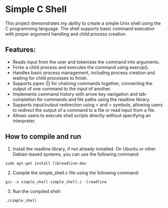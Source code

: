 # Simple C Shell
This project demonstrates my ability to create a simple Unix shell using the C programming language. The shell supports basic command execution with proper argument handling and child process creation.

## Features:

* Reads input from the user and tokenizes the command into arguments.
* Forks a child process and executes the command using execvp().
* Handles basic process management, including process creation and waiting for child processes to finish.
* Supports pipes (|) for chaining commands together, connecting the output of one command to the input of another.
* Implements command history with arrow key navigation and tab-completion for commands and file paths using the readline library.
* Supports input/output redirection using < and > symbols, allowing users to redirect the output of a command to a file or read input from a file.
* Allows users to execute shell scripts directly without specifying an interpreter.

## How to compile and run

1. Install the readline library, if not already installed. On Ubuntu or other Debian-based systems, you can use the following command:

```
sudo apt-get install libreadline-dev
```

2. Compile the simple_shell.c file using the following command:

```
gcc -o simple_shell simple_shell.c -lreadline
```

3. Run the compiled shell:

```
./simple_shell
```

